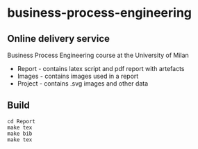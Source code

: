 # business-process-engineering

## Online delivery service

Business Process Engineering course at the University of Milan

- Report - contains latex script and pdf report with artefacts
- Images - contains images used in a report
- Project - contains .svg images and other data

## Build

```
cd Report
make tex
make bib
make tex
```
